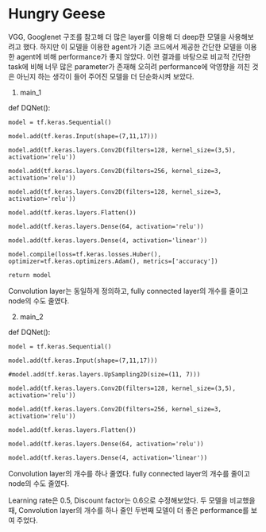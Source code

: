 # Hungry Geese
VGG, Googlenet 구조를 참고해 더 많은 layer를 이용해 더 deep한 모델을 사용해보려고 했다. 하지만 이 모델을 이용한 agent가 기존 코드에서 제공한 간단한 모델을 이용한 agent에 비해 performance가 좋지 않았다. 이런 결과를 바탕으로 비교적 간단한 task에 비해 너무 많은 parameter가 존재해 오히려 performance에 악영향을 끼친 것은 아닌지 하는 생각이 들어 주어진 모델을 더 단순화시켜 보았다.

1. main_1

def DQNet():

    model = tf.keras.Sequential()

    model.add(tf.keras.Input(shape=(7,11,17)))
    
    model.add(tf.keras.layers.Conv2D(filters=128, kernel_size=(3,5), activation='relu'))
    
    model.add(tf.keras.layers.Conv2D(filters=256, kernel_size=3, activation='relu'))
    
    model.add(tf.keras.layers.Conv2D(filters=128, kernel_size=3, activation='relu'))
    
    model.add(tf.keras.layers.Flatten())
    
    model.add(tf.keras.layers.Dense(64, activation='relu'))
    
    model.add(tf.keras.layers.Dense(4, activation='linear'))
    
    model.compile(loss=tf.keras.losses.Huber(), optimizer=tf.keras.optimizers.Adam(), metrics=['accuracy'])
    
    return model

Convolution layer는 동일하게 정의하고, fully connected layer의 개수를 줄이고 node의 수도 줄였다.

2. main_2

def DQNet():

    model = tf.keras.Sequential()
    
    model.add(tf.keras.Input(shape=(7,11,17)))
    
    #model.add(tf.keras.layers.UpSampling2D(size=(11, 7)))
    
    model.add(tf.keras.layers.Conv2D(filters=128, kernel_size=(3,5), activation='relu'))
    
    model.add(tf.keras.layers.Conv2D(filters=256, kernel_size=3, activation='relu'))
    
    model.add(tf.keras.layers.Flatten())
    
    model.add(tf.keras.layers.Dense(64, activation='relu'))
    
    model.add(tf.keras.layers.Dense(4, activation='linear'))
 
Convolution layer의 개수를 하나 줄였다. fully connected layer의 개수를 줄이고 node의 수도 줄였다.

Learning rate은 0.5, Discount factor는 0.6으로 수정해보았다.
두 모델을 비교했을 때, Convolution layer의 개수를 하나 줄인 두번째 모델이 더 좋은 performance를 보여 주었다.
